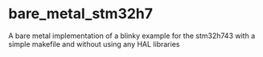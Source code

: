 # bare_metal_stm32h7
A bare metal implementation of a blinky example for the stm32h743 with a simple makefile and without using any HAL libraries 
